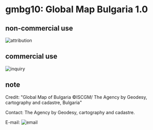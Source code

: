 # gmbg10: Global Map Bulgaria 1.0
## non-commercial use
![attribution](https://globalmaps.github.io/globalmaps/attribution.png)
## commercial use
![inquiry](https://globalmaps.github.io/globalmaps/inquiry.png)

## note
Credit: "Global Map of Bulgaria ©ISCGM/ The Agency by Geodesy, cartography and cadastre, Bulgaria"

Contact: The Agency by Geodesy, cartography and cadastre.

E-mail: ![email](https://www.iscgm.org/gmd/images/email/bulgaria.png)
